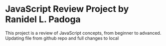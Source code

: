 # JavaScript Review Project by Ranidel L. Padoga
This project is a review of JavaScript concepts, from beginner to advanced.
Updating file from github repo and full changes to local
